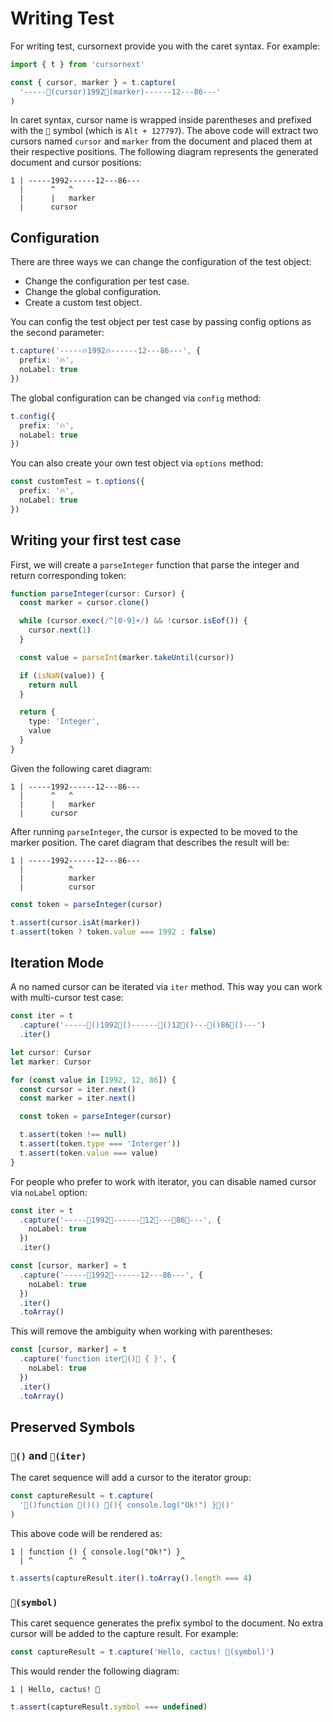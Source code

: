 # Writing Test

For writing test, cursornext provide you with the caret syntax. For example:

```ts
import { t } from 'cursornext'

const { cursor, marker } = t.capture(
  '-----🌵(cursor)1992🌵(marker)------12---86---'
)
```

In caret syntax, cursor name is wrapped inside parentheses and prefixed with the `🌵` symbol (which is `Alt + 127797`). The above code will extract two cursors named `cursor` and `marker` from the document and placed them at their respective positions. The following diagram represents the generated document and cursor positions:

```
1 | -----1992------12---86---
  |      ^   ^
  |      |   marker
  |      cursor
```

## Configuration

There are three ways we can change the configuration of the test object:

- Change the configuration per test case.
- Change the global configuration.
- Create a custom test object.

You can config the test object per test case by passing config options as the second parameter:

```ts
t.capture('-----🔥1992🔥------12---86---', {
  prefix: '🔥',
  noLabel: true
})
```

The global configuration can be changed via `config` method:

```ts
t.config({
  prefix: '🔥',
  noLabel: true
})
```

You can also create your own test object via `options` method:

```ts
const customTest = t.options({
  prefix: '🔥',
  noLabel: true
})
```

## Writing your first test case

First, we will create a `parseInteger` function that parse the integer and return corresponding token:

```ts
function parseInteger(cursor: Cursor) {
  const marker = cursor.clone()

  while (cursor.exec(/^[0-9]+/) && !cursor.isEof()) {
    cursor.next(1)
  }

  const value = parseInt(marker.takeUntil(cursor))

  if (isNaN(value)) {
    return null
  }

  return {
    type: 'Integer',
    value
  }
}
```

Given the following caret diagram:

```
1 | -----1992------12---86---
  |      ^   ^
  |      |   marker
  |      cursor
```

After running `parseInteger`, the cursor is expected to be moved to the marker position. The caret diagram that describes the result will be:

```
1 | -----1992------12---86---
  |          ^
  |          marker
  |          cursor
```

```ts
const token = parseInteger(cursor)

t.assert(cursor.isAt(marker))
t.assert(token ? token.value === 1992 : false)
```

## Iteration Mode

A no named cursor can be iterated via `iter` method. This way you can work with multi-cursor test case:

```ts
const iter = t
  .capture('-----🌵()1992🌵()------🌵()12🌵()---🌵()86🌵()---')
  .iter()

let cursor: Cursor
let marker: Cursor

for (const value in [1992, 12, 86]) {
  const cursor = iter.next()
  const marker = iter.next()

  const token = parseInteger(cursor)

  t.assert(token !== null)
  t.assert(token.type === 'Interger'))
  t.assert(token.value === value)
}
```

For people who prefer to work with iterator, you can disable named cursor via `noLabel` option:

```ts
const iter = t
  .capture('-----🌵1992🌵------🌵12🌵---🌵86🌵---', {
    noLabel: true
  })
  .iter()
```

```ts
const [cursor, marker] = t
  .capture('-----🌵1992🌵------12---86---', {
    noLabel: true
  })
  .iter()
  .toArray()
```

This will remove the ambiguity when working with parentheses:

```ts
const [cursor, marker] = t
  .capture('function iter🌵()🌵 { }', {
    noLabel: true
  })
  .iter()
  .toArray()
```

## Preserved Symbols

### `🌵()` and `🌵(iter)`

The caret sequence will add a cursor to the iterator group:

```ts
const captureResult = t.capture(
  '🌵()function 🌵()() 🌵(){ console.log("Ok!") }🌵()'
)
```

This above code will be rendered as:

```
1 | function () { console.log("Ok!") }
  | ^        ^  ^                     ^
```

```ts
t.asserts(captureResult.iter().toArray().length === 4)
```

### `🌵(symbol)`

This caret sequence generates the prefix symbol to the document. No extra cursor will be added to the capture result. For example:

```ts
const captureResult = t.capture('Hello, cactus! 🌵(symbol)')
```

This would render the following diagram:

```
1 | Hello, cactus! 🌵
```

```ts
t.assert(captureResult.symbol === undefined)
```
